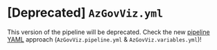 # [Deprecated] `AzGovViz.yml`

This version of the pipeline will be deprecated. Check the new [pipeline YAML](../.azuredevops/pipelines) approach (`AzGovViz.pipeline.yml` & `AzGovViz.variables.yml`)!